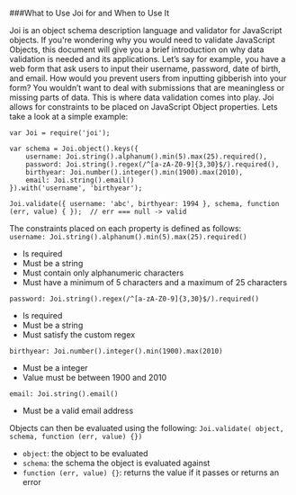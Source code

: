 ###What to Use Joi for and When to Use It  

Joi is an object schema description language and validator for JavaScript objects. If you're wondering why you would need to validate JavaScript Objects, this document will give you a brief introduction on why data validation is needed and its applications. Let’s say for example, you have a web form that ask users to input their username, password, date of birth, and email. How would you prevent users from inputting gibberish into your form? You wouldn’t want to deal with submissions that are meaningless or missing parts of data. This is where data validation comes into play. Joi allows for constraints to be placed on JavaScript Object properties. Lets take a look at a simple example:
```
var Joi = require('joi');

var schema = Joi.object().keys({
    username: Joi.string().alphanum().min(5).max(25).required(),
    password: Joi.string().regex(/^[a-zA-Z0-9]{3,30}$/).required(),
    birthyear: Joi.number().integer().min(1900).max(2010),
    email: Joi.string().email()
}).with('username', 'birthyear');

Joi.validate({ username: 'abc', birthyear: 1994 }, schema, function (err, value) { });  // err === null -> valid
```
The constraints placed on each property is defined as follows:   
`username: Joi.string().alphanum().min(5).max(25).required()`
* Is required
* Must be a string
* Must contain only alphanumeric characters
* Must have a minimum of 5 characters and a maximum of 25 characters

`password: Joi.string().regex(/^[a-zA-Z0-9]{3,30}$/).required()`
* Is required
* Must be a string
* Must satisfy the custom regex

`birthyear: Joi.number().integer().min(1900).max(2010)`
* Must be a integer
* Value must be between 1900 and 2010

`email: Joi.string().email()`
* Must be a valid email address

Objects can then be evaluated using the following:
`Joi.validate( object, schema, function (err, value) {})`
* `object`: the object to be evaluated
* `schema`: the schema the object is evaluated against
* `function (err, value) {}`: returns the value if it passes or returns an error


